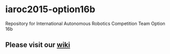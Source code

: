 # iaroc2015-option16b
Repository for International Autonomous Robotics Competition Team Option 16b

## Please visit our [wiki](https://github.com/robertquitt/iaroc2015-option16b/wiki)
